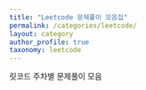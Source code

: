```yaml
---
title: "Leetcode 문제풀이 모음집"
permalink: /categories/leetcode/
layout: category
author_profile: true
taxonomy: leetcode
---
```


릿코드 주차별 문제풀이 모음